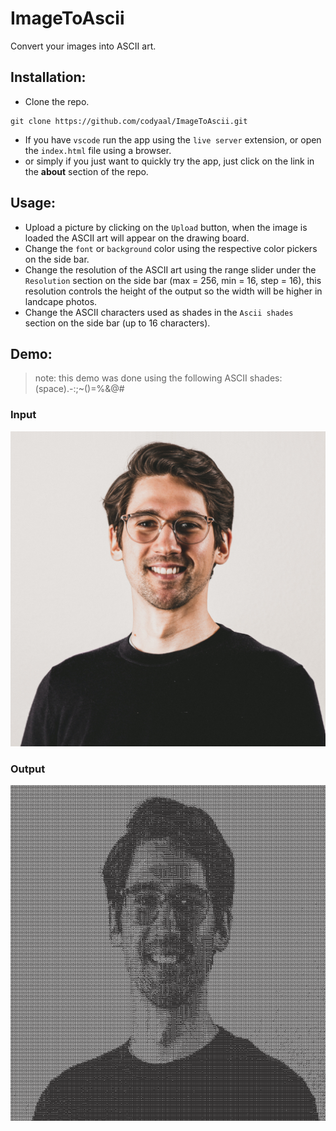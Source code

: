 # ImageToAscii

Convert your images into ASCII art.

## Installation:

- Clone the repo.

```
git clone https://github.com/codyaal/ImageToAscii.git
```

- If you have `vscode` run the app using the `live server` extension, or open the `index.html` file using a browser.
- or simply if you just want to quickly try the app, just click on the link in the **about** section of the repo.

## Usage:

- Upload a picture by clicking on the `Upload` button, when the image is loaded the ASCII art will appear on the drawing board.
- Change the `font` or `background` color using the respective color pickers on the side bar.
- Change the resolution of the ASCII art using the range slider under the `Resolution` section on the side bar (max = 256, min = 16, step = 16), this resolution controls the height of the output so the width will be higher in landcape photos.
- Change the ASCII characters used as shades in the `Ascii shades` section on the side bar (up to 16 characters).

## Demo:

> note: this demo was done using the following ASCII shades: (space).-:;~()=%&@#

### Input

![input image](./demo/alexander-hipp-iEEBWgY_6lA-unsplash.jpg "photo by Alexander Hipp from Unsplash")

### Output

![output ASCII drawing](./demo/output.png "screenshot from the app")
